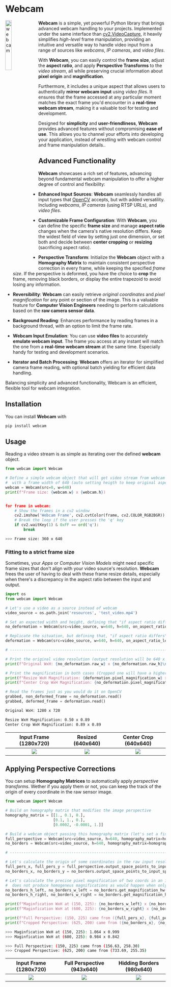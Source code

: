 # Webcam
<img alt="webcam" title="webcam" src="https://raw.githubusercontent.com/Eric-Canas/webcam/main/resources/logo.png" width="20%" align="left"> **Webcam** is a simple, yet powerful Python library that brings advanced webcam handling to your projects. Implemented under the same interface than [cv2.VideoCapture](https://docs.opencv.org/3.4/d8/dfe/classcv_1_1VideoCapture.html#a57c0e81e83e60f36c83027dc2a188e80), it heavily simplifies _high-level_ frame manipulation, providing an intuitive and versatile way to handle video input from a range of sources like _webcams_, _IP cameras_, and _video files_.

With **Webcam**, you can easily control the **frame size**, adjust the **aspect ratio**, and apply **Perspective Transforms** to the _video stream_, all while preserving crucial information about **pixel origin** and **magnification**.

Furthermore, it includes a unique aspect that allows users to authentically **mirror webcam input** using _video files_. It ensures that the frame accessed at any particular moment matches the exact frame you'd encounter in a **real-time webcam stream**, making it a valuable tool for testing and development.

Designed for **simplicity** and **user-friendliness**, **Webcam** provides advanced features without compromising **ease of use**. This allows you to channel your efforts into developing your application, instead of wrestling with webcam control and frame manipulation details..

## Advanced Functionality
**Webcam** showcases a rich set of features, advancing beyond fundamental webcam manipulation to offer a higher degree of control and flexibility:

- **Enhanced Input Sources**: **Webcam** seamlessly handles all input types that [OpenCV](https://docs.opencv.org/3.4/d8/dfe/classcv_1_1VideoCapture.html#a949d90b766ba42a6a93fe23a67785951) accepts, but with added versatility. Including _webcams_, _IP cameras_ (using RTSP URLs), and _video files_.

- **Customizable Frame Configuration**: With **Webcam**, you can define the specific **frame size** and manage **aspect ratio** changes when the camera's native resolution differs. Keep the widest field of view by setting just one dimension, or set both and decide between **center cropping** or **resizing** (sacrificing aspect ratio).

- **Perspective Transform**: Initialize the **Webcam** object with a **Homography Matrix** to maintain consistent perspective correction in every frame, while keeping the specified _frame size_.  If the perspective is deformed, you have the choice to **crop** the frame, removing black borders, or display the entire trapezoid to avoid losing any information.

- **Reversibility**: **Webcam** can easily retrieve _original coordinates_ and _pixel magnification_ for any point or section of the image. This is a valuable feature for **Computer Vision Engineers** needing to perform calculations based on the **raw camera sensor data**.

- **Background Reading**: Enhances performance by reading frames in a background thread, with an option to limit the frame rate.

- **Webcam Input Emulation**: You can use **video files** to accurately **emulate webcam input**. The frame you access at any instant will match the one from a **real-time webcam stream** at the same time. Especially handy for testing and development scenarios.

- **Iterator and Batch Processing**: **Webcam** offers an iterator for simplified camera frame reading, with optional batch yielding for efficient data handling.

Balancing simplicity and advanced functionality, Webcam is an efficient, flexible tool for webcam integration.


## Installation

You can install **Webcam** with

```bash
pip install webcam
```

## Usage

Reading a video stream is as simple as iterating over the defined **webcam** object.

```python
from webcam import Webcam

# Define a simple webcam object that will get video stream from webcam (src=0),
#  with a frame width of 640 (auto setting heigth to keep original aspect ratio)
webcam = Webcam(src=0, w=640)
print(f"Frame size: {webcam.w} x {webcam.h})


for frame in webcam:
    # Show the frames in a cv2 window
    cv2.imshow('Webcam Frame', cv2.cvtColor(frame, cv2.COLOR_RGB2BGR))
    # Break the loop if the user presses the 'q' key
    if cv2.waitKey(1) & 0xFF == ord('q'):
        break
```
```bash
>>> Frame size: 360 x 640
```

### Fitting to a strict frame size

Sometimes, your _Apps_ or _Computer Vision Models_ might need specific frame sizes that don't align with your video source's resolution. **Webcam** frees the user of having to deal with these frame resize details, especially when there's a discrepancy in the aspect ratio between the input and output.

```python
import os
from webcam import Webcam

# Let's use a video as a source instead of webcam
video_source = os.path.join('resources', 'test_video.mp4')

# Set an expected width and height, defining that "if aspect ratio differs", center crop the image.
no_deformation = Webcam(src=video_source, w=640, h=640, on_aspect_ratio_lost='crop')

# Replicate the situation, but defining that, "if aspect ratio differs", resize it, accepting the produced deformation.
deformation = Webcam(src=video_source, w=640, h=640, on_aspect_ratio_lost='resize')

# ---------------------------------------------------------------------------------------------------

# Print the original video resolution (output resolution will be 640 x 640 as specified)
print(f"Original WxH: {no_deformation.raw_w} x {no_deformation.raw_h}\n")

# Print the magnification in both cases (Cropped one will have a higher magnification on the input's shortest axis)
print(f"Resize WxH Magnification: {deformation.pixel_magnification_w} x {deformation.pixel_magnification_h}")
print(f"Center Crop WxH Magnification: {no_deformation.pixel_magnification_w} x {no_deformation.pixel_magnification_h}")

# Read the frames just as you would do it on OpenCV
grabbed, non_deformed_frame = no_deformation.read()
grabbed, deformed_frame = deformation.read()
```

```bash
Original WxH: 1280 x 720

Resize WxH Magnification: 0.50 x 0.89
Center Crop WxH Magnification: 0.89 x 0.89
```

| Input Frame (1280x720) | Resized (640x640) | Center Crop (640x640) |
|:-------------------------:|:-------------------------:|:-------------------------:|
| ![](https://raw.githubusercontent.com/Eric-Canas/webcam/main/resources/usage_examples/strict_frame_size/base_frame.png) |  ![](https://raw.githubusercontent.com/Eric-Canas/webcam/main/resources/usage_examples/strict_frame_size/resized_frame.png) | ![](https://raw.githubusercontent.com/Eric-Canas/webcam/main/resources/usage_examples/strict_frame_size/center_crop_frame.png) |

## Applying Perspective Corrections

You can setup **Homography Matrices** to automatically apply _perspective transforms_. Wether if you apply them or not, you can keep the track of the origin of every coordinate in the raw sensor image.

```python
from webcam import Webcam

# Build an homography matrix that modifies the image perspective
homography_matrix = [[1., 0.1, 0.],
                     [0.1, 1., 0.],
                     [0.0002, -0.0001, 1.]]

# Build a webcam object passing this homography matrix (let's set a fixed height and let it decide width).
full_perspective = Webcam(src=video_source, h=640, homography_matrix=homography_matrix, crop_on_warping=False)
no_borders = Webcam(src=video_source, h=640, homography_matrix=homography_matrix, crop_on_warping=True)

# ---------------------------------------------------------------------------------------------------

# Let's calculate the origin of some coordinates in the raw input resolution (Note it expects a batch).
full_pers_x, full_pers_y = full_perspective.output_space_points_to_input_space(points_xy=((150, 225),))[0]
no_borders_x, no_borders_y = no_borders.output_space_points_to_input_space(points_xy=((625, 200), ))[0]

# Let's calculate the precise pixel magnification of two coords in an image. As perspective deformations
#  does not produce homogeneus magnifications as would happen when only resizes and/or crops are applied
no_borders_h_left, no_borders_w_left = no_borders.get_magnification_hw(x=150, y=225)
no_borders_h_right, no_borders_w_right = no_borders.get_magnification_hw(x=600, y=225)

print(f"Maginfication WxH at (150, 225): {no_borders_w_left} x {no_borders_h_left}")
print(f"Maginfication WxH at (600, 225): {no_borders_w_right} x {no_borders_h_right}\n")

print(f"Full Perspective: (150, 225) came from ({full_pers_x}, {full_pers_y})")
print(f"Cropped Perspective: (625, 200) came from ({no_borders_x}, {no_borders_y})")
```

```bash
>>> Maginfication WxH at (150, 225): 1.064 x 0.999
>>> Maginfication WxH at (600, 225): 0.984 x 0.842

>>> Full Perspective: (150, 225) came from (156.63, 258.30)
>>> Cropped Perspective: (625, 200) came from (733.69, 255.35)
```

| Input Frame (1280x720) | Full Perspective (943x640) | Hidding Borders (980x640) |
|:-------------------------:|:-------------------------:|:-------------------------:|
| ![](https://raw.githubusercontent.com/Eric-Canas/webcam/main/resources/usage_examples/perspective/base_frame.png) |  ![](https://raw.githubusercontent.com/Eric-Canas/webcam/main/resources/usage_examples/perspective/full_perspective.png) | ![](https://raw.githubusercontent.com/Eric-Canas/webcam/main/resources/usage_examples/perspective/no_borders_perspective.png) |
